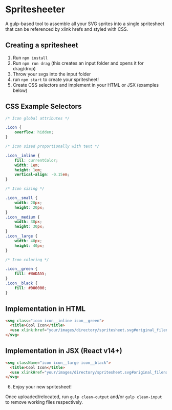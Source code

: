 # Spritesheeter

A gulp-based tool to assemble all your SVG sprites into a single spritesheet that can be referenced by xlink hrefs and styled with CSS.

## Creating a spritesheet

1. Run `npm install`
2. Run `npm run drag` (this creates an input folder and opens it for drag/drop)
3. Throw your svgs into the input folder
4. run `npm start` to create your spritesheet!
5. Create CSS selectors and implement in your HTML or JSX (examples below)

## CSS Example Selectors
```css
/* Icon global attributes */

.icon {
	overflow: hidden;
}

/* Icon sized proportionally with text */

.icon__inline {
	fill: currentColor;
	width: 1em;
	height: 1em;
	vertical-align: -0.15em;
}

/* Icon sizing */

.icon__small {
	width: 20px;
	height: 20px;
}
.icon__medium {
	width: 30px;
	height: 30px;
}
.icon__large {
	width: 40px;
	height: 40px;
}

/* Icon coloring */

.icon__green {
	fill: #BADA55;
}
.icon__black {
	fill: #000000;
}
```

## Implementation in HTML
```html
<svg class="icon icon__inline icon__green">
  <title>Cool Icon</title>
  <use xlink:href="your/images/directory/spritesheet.svg#original_filename"></use>
</svg>
```

## Implementation in JSX (React v14+)
```html
<svg className="icon icon__large icon__black">
  <title>Cool Icon</title>
  <use xlinkHref="your/images/directory/spritesheet.svg#original_filename"></use>
</svg>
```

6. Enjoy your new spritesheet!

Once uploaded/relocated, run `gulp clean-output` and/or `gulp clean-input` to remove working files respectively.

